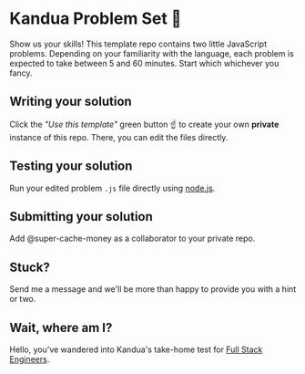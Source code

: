 # Kandua Problem Set 🧩
Show us your skills! This template repo contains two little JavaScript problems.
Depending on your familiarity with the language, each problem is expected to take between 5 and 60 minutes.
Start which whichever you fancy.

## Writing your solution
Click the _"Use this template"_ green button ☝️ to create your own **private** instance of this repo. There, you can edit the files directly.

## Testing your solution
Run your edited problem `.js` file directly using [node.js](https://nodejs.org/en/download/).

## Submitting your solution
Add @super-cache-money as a collaborator to your private repo.

## Stuck?
Send me a message and we'll be more than happy to provide you with a hint or two.

## Wait, where am I?
Hello, you've wandered into Kandua's take-home test for [Full Stack Engineers](https://www.notion.so/kandua/Full-Stack-Engineer-3b1d7d29525145fca5f2dc16b6e30dd2).
